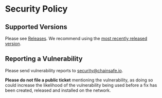 # Security Policy

## Supported Versions

Please see [Releases](https://github.com/prysmaticlabs/prysm/releases/). We recommend using the [most recently released version](https://github.com/prysmaticlabs/prysm/releases/latest).

## Reporting a Vulnerability

Please send vulnerability reports to security@chainsafe.io.

**Please do not file a public ticket** mentioning the vulnerability, as doing so could increase the likelihood of the vulnerability being used before a fix has been created, released and installed on the network.
